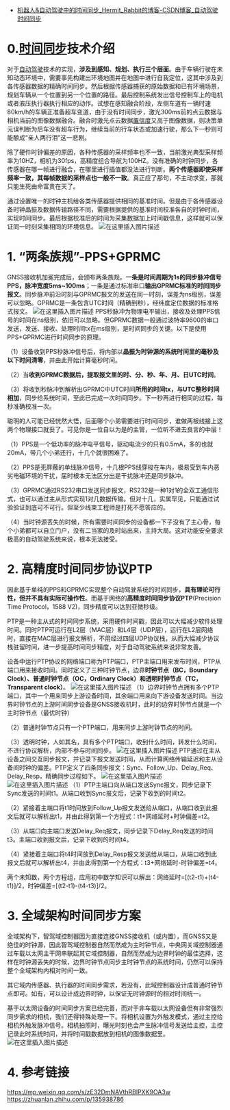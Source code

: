 - [机器人&自动驾驶中的时间同步_Hermit_Rabbit的博客-CSDN博客_自动驾驶时间同步](https://hermit.blog.csdn.net/article/details/120489694)

# 0.[时间同步](https://so.csdn.net/so/search?q=时间同步&spm=1001.2101.3001.7020)技术介绍

对于[自动驾驶](https://so.csdn.net/so/search?q=自动驾驶&spm=1001.2101.3001.7020)技术的实现，**涉及到感知、规划、执行三个层面**。由于车辆行驶在未知动态环境中，需要事先构建出环境地图并在地图中进行自我定位，这其中涉及到各传感器数据的精确时间同步。然后根据传感器捕获的原始数据和已有环境场景，规划车辆从一个位置到另一个位置的路径。最后控制系统发出信号控制车上的电机或者液压执行器执行相应的动作。试想在感知融合阶段，左侧车道有一辆时速80km/h的车辆正准备超车变道，由于没有时间同步，激光300ms前的点云数据与相机当前的图像数据融合。融合时激光点云数据[置信度](https://so.csdn.net/so/search?q=置信度&spm=1001.2101.3001.7020)又高于图像数据，则决策单元误判断为后车没有超车行为，继续当前的行车状态或加速行驶，那么下一秒则可能酿成“亲人两行泪”这一悲剧。

除了硬件时钟偏差的原因，各种传感器的采样频率也不一致，当前激光典型采样频率为10HZ，相机为30fps，高精度组合导航为100HZ。没有准确的时钟同步，各传感器在哪一帧进行融合，在哪里进行插值都没法进行判断。**两个传感器即使采样频率一致，其每帧数据的采样点也一般不一致**。真正应了那句，不主动求变，那就只能生死由命富贵在天了。

通过设置唯一的时钟主机给各类传感器提供相同的基准时间。但是由于各传感器设备时钟晶振及数据传输路径不同，需要根据提供的基准时间校准各自的时钟时间，实现时间同步。最后根据校准后的时间为采集数据加上时间戳信息，这样就可以保证同一时刻采集相同的环境信息。
![在这里插入图片描述](https://img-blog.csdnimg.cn/ef538e95020649ed8a4a78d7ad44b8df.png?x-oss-process=image/watermark,type_ZHJvaWRzYW5zZmFsbGJhY2s,shadow_50,text_Q1NETiBASGVybWl0X1JhYmJpdA==,size_16,color_FFFFFF,t_70,g_se,x_16)

# 1. “两条族规”-PPS+GPRMC

GNSS接收机加冕完成后，会颁布两条族规。**一条是时间周期为1s的同步脉冲信号PPS，脉冲宽度5ms~100ms**；一条是通过标准串口**输出GPRMC标准的时间同步报文**。同步脉冲前沿时刻与GPRMC报文的发送在同一时刻，误差为ns级别，误差可以忽略。GPRMC是一条包含UTC时间（精确到秒），经纬度定位数据的标准格式报文。
![在这里插入图片描述](https://img-blog.csdnimg.cn/e2c850c57f54447c9c4ccafcc04efba0.png?x-oss-process=image/watermark,type_ZHJvaWRzYW5zZmFsbGJhY2s,shadow_50,text_Q1NETiBASGVybWl0X1JhYmJpdA==,size_20,color_FFFFFF,t_70,g_se,x_16)
PPS秒脉冲为物理电平输出，接收及处理PPS信号的时间在ns级别，依旧可以忽略。但GPRMC数据一般通过波特率9600的串口发送，发送、接收、处理时间tx在ms级别，是时间同步的关键。以下是使用PPS+GPRMC进行时间同步的原理。

（1）设备收到PPS秒脉冲信号后，将内部以**晶振为时钟源的系统时间里的毫秒及以下时间清零**，并由此开始计算毫秒时间。

（2）当**收到GPRMC数据后，提取报文里的时、分、秒、年、月、日UTC时间**。

（3）将收到秒脉冲到解析出GPRMC中UTC时间**所用的时间tx，与UTC整秒时间相加**，同步给系统时间，至此已完成一次时间同步。下一秒再进行相同的过程，每秒准确校准一次。

聪明的人可能已经恍然大悟，后面哪个小弟需要进行时间同步，谁做两根线接上这两个物理接口就妥了。可见你是一位自以为是的主管，一位听不进去良言的中层！

（1）PPS是一个低功率的脉冲电平信号，驱动电流少的只有0.5mA，多的也就20mA，带几个小弟还行，十几个就很困难了。

（2）PPS是无屏蔽的单线脉冲信号，十几根PPS线穿梭在车内，极易受到车内恶劣电磁环境的干扰，届时根本无法区分出是干扰脉冲还是同步脉冲。

（3）GPRMC通过RS232串口发送同步报文，RS232是一种1对1的全双工通信形式，也可以通过主从形式实现1对几数据传输。但对十几，实属罕见，只能通过试验验证到底可不可行。但至少线束工程师是打死不愿答应的。

（4）当时钟源丢失的时候，所有需要时间同步的设备都一下子没有了主心骨，每个小弟都可以自立门户，没有二当家的及时站出来，主持大局。这对功能安全要求极高的自动驾驶系统来说，根本无法接受。

# 2. 高精度时间同步协议PTP

因此基于单纯的PPS和GPRMC实现整个自动驾驶系统的时间同步，**具有理论可行性，但并不具有实际可操作性**。而基于网络的**高精度时间同步协议PTP**(Precision Time Protocol，1588 V2)，同步精度可以达到亚微秒级。

PTP是一种主从式的时间同步系统，采用硬件时间戳，因此可以大幅减少软件处理时间。同时PTP可运行在L2层（MAC层）和L4层（UDP层），运行在L2层网络时，直接在MAC层进行报文解析，不用经过四层UDP协议栈，从而大幅减少协议栈驻留时间，进一步提高时间同步精度，对于自动驾驶系统来说非常友善。

设备中运行PTP协议的网络端口称为PTP端口，PTP主端口用来发布时间，PTP从端口用来接收时间。同时定义了三种时钟节点，边界**时钟节点（BC，Boundary Clock）、普通时钟节点（OC，Ordinary Clock）和透明时钟节点（TC，Transparent clock）**。
![在这里插入图片描述](https://img-blog.csdnimg.cn/c060575e6e8744358f304817e7461bfe.png?x-oss-process=image/watermark,type_ZHJvaWRzYW5zZmFsbGJhY2s,shadow_50,text_Q1NETiBASGVybWl0X1JhYmJpdA==,size_17,color_FFFFFF,t_70,g_se,x_16)
（1）边界时钟节点拥有多个PTP端口，其中一个用来同步上游设备时间，其余端口用来向下游设备发送时间。当边界时钟节点的上游时间同步设备是GNSS接收机时，此时的边界时钟节点就是一个主时钟节点（最优时钟）

（2）普通时钟节点只有一个PTP端口，用来同步上游时钟节点的时间。

（3）透明时钟，人如其名，具有多个PTP端口，收到什么时间，转发什么时间，不进行协议解析，内部不参与时间同步。
![在这里插入图片描述](https://img-blog.csdnimg.cn/96126e3229c447259dc14da10d3c2abe.png?x-oss-process=image/watermark,type_ZHJvaWRzYW5zZmFsbGJhY2s,shadow_50,text_Q1NETiBASGVybWl0X1JhYmJpdA==,size_18,color_FFFFFF,t_70,g_se,x_16)
PTP通过在主从设备之间交互同步报文，并记录下报文发送时间，从而计算网络传输延迟和主从设备间时钟的偏差。PTP定义了四条同步报文：Sync、Follow_Up、Delay_Req、Delay_Resp，精确同步过程如下。
![在这里插入图片描述](https://img-blog.csdnimg.cn/3e27cf94516b417487a36f3c3ef0de00.png?x-oss-process=image/watermark,type_ZHJvaWRzYW5zZmFsbGJhY2s,shadow_50,text_Q1NETiBASGVybWl0X1JhYmJpdA==,size_17,color_FFFFFF,t_70,g_se,x_16)
![在这里插入图片描述](https://img-blog.csdnimg.cn/9faefeffc7104ef9849ab3fc4d6e9f9d.png?x-oss-process=image/watermark,type_ZHJvaWRzYW5zZmFsbGJhY2s,shadow_50,text_Q1NETiBASGVybWl0X1JhYmJpdA==,size_13,color_FFFFFF,t_70,g_se,x_16)
（1）PTP主端口向从端口发送Sync报文，同步记录下Sync发送的时间t1。从端口收到Sync报文后，记录下收到的时间t2。

（2）紧接着主端口将t1时间放到Follow_Up报文发送给从端口，从端口收到此报文后就可以解析出t1，并由此得到第一个方程式：t1+网络延时+时钟偏差=t2。

（3）从端口向主端口发送Delay_Req报文，同步记录下Delay_Req发送的时间t3。主端口收到报文后，记录下收到的时间t4。

（4）紧接着主端口将t4时间放到Delay_Resp报文发送给从端口，从端口收到此报文后就可以解析出t4，并由此得到第一个方程式：t3+网络延时-时钟偏差=t4。

两个未知数，两个方程组，应用初中数学知识可以解出：网络延时=[(t2-t1)+(t4-t1)]/2，时钟偏差=[(t2-t1)-(t4-t3)]/2。

# 3. 全域架构时间同步方案

全域架构下，智驾域控制器因为直接连接GNSS接收机（或内置），而GNSS又是绝佳的时钟源，因此智驾域控制器自然而然成为主时钟节点，中央网关域控制器通过车载以太网主干网串联起其它域控制器，自然而然成为边界时钟的最佳选择，这样在时钟源丢失的时候，边界时钟节点同步主时钟节点的系统时间，仍然可以保持整个全域架构内相对时间一致。

其它域内传感器、执行器的时间同步需求，若没有，此域控制器设计成普通时钟节点即可。如有，可以设计成边界时钟，以保证无时钟源时的相对时间统一。

基于以太网设备的时间同步方案已经完善，而对于非车载以太网设备但有非常强烈同步需求的相机，我们还得特殊处理一下。将相机设置为外触发模式，通过主控给相机外触发脉冲信号。相机拍照时，曝光时刻也会产生脉冲信号发送给主控，主控记录此时系统时间，并将时间戳数据放到相机的图像数据里。
![在这里插入图片描述](https://img-blog.csdnimg.cn/738492255390450e9d55faed677a1a72.png?x-oss-process=image/watermark,type_ZHJvaWRzYW5zZmFsbGJhY2s,shadow_50,text_Q1NETiBASGVybWl0X1JhYmJpdA==,size_17,color_FFFFFF,t_70,g_se,x_16)

# 4. 参考链接

https://mp.weixin.qq.com/s/zE32DmNAVthRBlPXK9OA3w
https://zhuanlan.zhihu.com/p/135938786